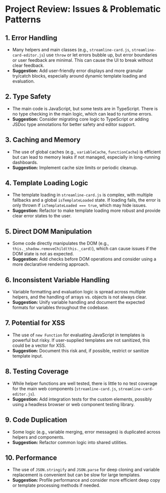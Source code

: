 # Project Review: Issues & Problematic Patterns

## 1. Error Handling

- Many helpers and main classes (e.g., `streamline-card.js`, `streamline-card-editor.js`) use `throw` or let errors bubble up, but error boundaries or user feedback are minimal. This can cause the UI to break without clear feedback.
- **Suggestion:** Add user-friendly error displays and more granular try/catch blocks, especially around dynamic template loading and evaluation.

## 2. Type Safety

- The main code is JavaScript, but some tests are in TypeScript. There is no type checking in the main logic, which can lead to runtime errors.
- **Suggestion:** Consider migrating core logic to TypeScript or adding JSDoc type annotations for better safety and editor support.

## 3. Caching and Memory

- The use of global caches (e.g., `variableCache`, `functionCache`) is efficient but can lead to memory leaks if not managed, especially in long-running dashboards.
- **Suggestion:** Implement cache size limits or periodic cleanup.

## 4. Template Loading Logic

- The template loading in `streamline-card.js` is complex, with multiple fallbacks and a global `isTemplateLoaded` state. If loading fails, the error is only thrown if `isTemplateLoaded === true`, which may hide issues.
- **Suggestion:** Refactor to make template loading more robust and provide clear error states to the user.

## 5. Direct DOM Manipulation

- Some code directly manipulates the DOM (e.g., `this._shadow.removeChild(this._card)`), which can cause issues if the DOM state is not as expected.
- **Suggestion:** Add checks before DOM operations and consider using a more declarative rendering approach.

## 6. Inconsistent Variable Handling

- Variable formatting and evaluation logic is spread across multiple helpers, and the handling of arrays vs. objects is not always clear.
- **Suggestion:** Unify variable handling and document the expected formats for variables throughout the codebase.

## 7. Potential for XSS

- The use of `new Function` for evaluating JavaScript in templates is powerful but risky. If user-supplied templates are not sanitized, this could be a vector for XSS.
- **Suggestion:** Document this risk and, if possible, restrict or sanitize template input.

## 8. Testing Coverage

- While helper functions are well tested, there is little to no test coverage for the main web components (`streamline-card.js`, `streamline-card-editor.js`).
- **Suggestion:** Add integration tests for the custom elements, possibly using a headless browser or web component testing library.

## 9. Code Duplication

- Some logic (e.g., variable merging, error messages) is duplicated across helpers and components.
- **Suggestion:** Refactor common logic into shared utilities.

## 10. Performance

- The use of `JSON.stringify` and `JSON.parse` for deep cloning and variable replacement is convenient but can be slow for large templates.
- **Suggestion:** Profile performance and consider more efficient deep copy or template processing methods if needed.

